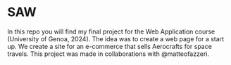 # SAW
In this repo you will find my final project for the Web Application course (University of Genoa, 2024). The idea was to create a web page for a start up. We create a site for an e-commerce that sells Aerocrafts for space travels. This project was made in collaborations with @matteofazzeri.
